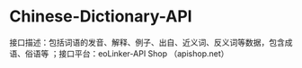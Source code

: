 # Chinese-Dictionary-API
接口描述：包括词语的发音、解释、例子、出自、近义词、反义词等数据，包含成语、俗语等 ；接口平台：eoLinker-API Shop （apishop.net）
